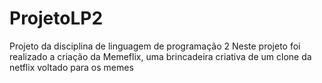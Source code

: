 # ProjetoLP2
Projeto da disciplina de linguagem de programação 2
Neste projeto foi realizado a criação da Memeflix, uma brincadeira criativa de um clone da netflix voltado para os memes

